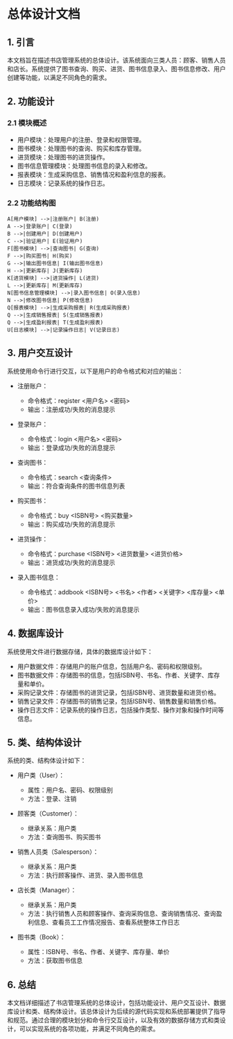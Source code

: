 # 总体设计文档

## 1. 引言

本文档旨在描述书店管理系统的总体设计。该系统面向三类人员：顾客、销售人员和店长。系统提供了图书查询、购买、进货、图书信息录入、图书信息修改、用户创建等功能，以满足不同角色的需求。

## 2. 功能设计

### 2.1 模块概述

- 用户模块：处理用户的注册、登录和权限管理。
- 图书模块：处理图书的查询、购买和库存管理。
- 进货模块：处理图书的进货操作。
- 图书信息管理模块：处理图书信息的录入和修改。
- 报表模块：生成采购信息、销售情况和盈利信息的报表。
- 日志模块：记录系统的操作日志。

### 2.2 功能结构图

```mermaid
A[用户模块] -->|注册账户| B(注册)
A -->|登录账户| C(登录)
B -->|创建用户| D(创建用户)
C -->|验证用户| E(验证用户)
F[图书模块] -->|查询图书| G(查询)
F -->|购买图书| H(购买)
G -->|输出图书信息| I(输出图书信息)
H -->|更新库存| J(更新库存)
K[进货模块] -->|进货操作| L(进货)
L -->|更新库存| M(更新库存)
N[图书信息管理模块] -->|录入图书信息| O(录入信息)
N -->|修改图书信息| P(修改信息)
Q[报表模块] -->|生成采购报表| R(生成采购报表)
Q -->|生成销售报表| S(生成销售报表)
Q -->|生成盈利报表| T(生成盈利报表)
U[日志模块] -->|记录操作日志| V(记录日志)
```

## 3. 用户交互设计

系统使用命令行进行交互，以下是用户的命令格式和对应的输出：

- 注册账户：
  - 命令格式：register <用户名> <密码>
  - 输出：注册成功/失败的消息提示

- 登录账户：
  - 命令格式：login <用户名> <密码>
  - 输出：登录成功/失败的消息提示

- 查询图书：
  - 命令格式：search <查询条件>
  - 输出：符合查询条件的图书信息列表

- 购买图书：
  - 命令格式：buy <ISBN号> <购买数量>
  - 输出：购买成功/失败的消息提示

- 进货操作：
  - 命令格式：purchase <ISBN号> <进货数量> <进货价格>
  - 输出：进货成功/失败的消息提示

- 录入图书信息：
  - 命令格式：addbook <ISBN号> <书名> <作者> <关键字> <库存量> <单价>
  - 输出：图书信息录入成功/失败的消息提示

## 4. 数据库设计

系统使用文件进行数据存储，具体的数据库设计如下：

- 用户数据文件：存储用户的账户信息，包括用户名、密码和权限级别。
- 图书数据文件：存储图书的信息，包括ISBN号、书名、作者、关键字、库存量和单价。
- 采购记录文件：存储图书的进货记录，包括ISBN号、进货数量和进货价格。
- 销售记录文件：存储图书的销售记录，包括ISBN号、销售数量和销售价格。
- 操作日志文件：记录系统的操作日志，包括操作类型、操作对象和操作时间等信息。

## 5. 类、结构体设计

系统的类、结构体设计如下：

- 用户类（User）：
  - 属性：用户名、密码、权限级别
  - 方法：登录、注销

- 顾客类（Customer）：
  - 继承关系：用户类
  - 方法：查询图书、购买图书

- 销售人员类（Salesperson）：
  - 继承关系：用户类
  - 方法：执行顾客操作、进货、录入图书信息

- 店长类（Manager）：
  - 继承关系：用户类
  - 方法：执行销售人员和顾客操作、查询采购信息、查询销售情况、查询盈利信息、查看员工工作情况报告、查看系统整体工作日志

- 图书类（Book）：
  - 属性：ISBN号、书名、作者、关键字、库存量、单价
  - 方法：获取图书信息

## 6. 总结

本文档详细描述了书店管理系统的总体设计，包括功能设计、用户交互设计、数据库设计和类、结构体设计。该总体设计为后续的源代码实现和系统部署提供了指导和规范。通过合理的模块划分和命令行交互设计，以及有效的数据存储方式和类设计，可以实现系统的各项功能，并满足不同角色的需求。